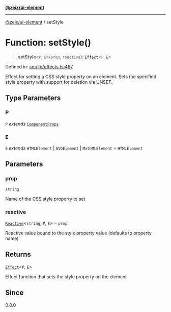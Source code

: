 [**@zeix/ui-element**](../README.md)

***

[@zeix/ui-element](../globals.md) / setStyle

# Function: setStyle()

> **setStyle**\<`P`, `E`\>(`prop`, `reactive`): [`Effect`](../type-aliases/Effect.md)\<`P`, `E`\>

Defined in: [src/lib/effects.ts:467](https://github.com/zeixcom/ui-element/blob/a3d8c74b49b5869fe7d19ae9f979ed1d37f1f695/src/lib/effects.ts#L467)

Effect for setting a CSS style property on an element.
Sets the specified style property with support for deletion via UNSET.

## Type Parameters

### P

`P` *extends* [`ComponentProps`](../type-aliases/ComponentProps.md)

### E

`E` *extends* `HTMLElement` \| `SVGElement` \| `MathMLElement` = `HTMLElement`

## Parameters

### prop

`string`

Name of the CSS style property to set

### reactive

[`Reactive`](../type-aliases/Reactive.md)\<`string`, `P`, `E`\> = `prop`

Reactive value bound to the style property value (defaults to property name)

## Returns

[`Effect`](../type-aliases/Effect.md)\<`P`, `E`\>

Effect function that sets the style property on the element

## Since

0.8.0
